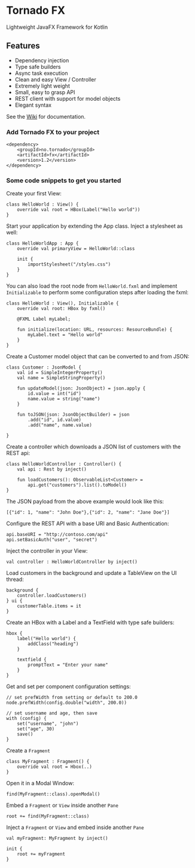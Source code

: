 # Tornado FX

Lightweight JavaFX Framework for Kotlin

## Features

- Dependency injection
- Type safe builders
- Async task execution
- Clean and easy View / Controller
- Extremely light weight
- Small, easy to grasp API
- REST client with support for model objects
- Elegant syntax

See the [Wiki](https://github.com/edvin/tornadofx/wiki) for documentation.

### Add Tornado FX to your project

    <dependency>
        <groupId>no.tornado</groupId>
        <artifactId>fx</artifactId>
        <version>1.2</version>
    </dependency>

### Some code snippets to get you started

Create your first View:

    class HelloWorld : View() {
    	override val root = HBox(Label("Hello world")) 
    }

Start your application by extending the App class. Inject a stylesheet as well:
    
    class HelloWorldApp : App {
    	override val primaryView = HelloWorld::class

		init {
			importStylesheet("/styles.css")
		}
    }
    
You can also load the root node from `HelloWorld.fxml` and implement `Initializable` to perform
  some configuration steps after loading the fxml:
  
	class HelloWorld : View(), Initializable {
	    override val root: HBox by fxml()
	    
    	@FXML Label myLabel;
    	
    	fun initialize(location: URL, resources: ResourceBundle) {
    		myLabel.text = "Hello world"
    	}
    }

Create a Customer model object that can be converted to and from JSON:
    
    class Customer : JsonModel {
    	val id = SimpleIntegerProperty()
    	val name = SimpleStringProperty()
    	
		fun updateModel(json: JsonObject) = json.apply {
			id.value = int("id")
			name.value = string("name")
		}
	
		fun toJSON(json: JsonObjectBuilder) = json
			.add("id", id.value)
			.add("name", name.value)		
    
    }
    
Create a controller which downloads a JSON list of customers with the REST api:

	class HelloWorldController : Controller() {
		val api : Rest by inject()
		
		fun loadCustomers(): ObservableList<Customer> = 
			api.get("customers").list().toModel() 
	}

The JSON payload from the above example would look like this:
	
	[{"id": 1, "name": "John Doe"},{"id": 2, "name": "Jane Doe"}]
	
Configure the REST API with a base URI and Basic Authentication:
	
	api.baseURI = "http://contoso.com/api"
	api.setBasicAuth("user", "secret")
	
Inject the controller in your View:
	
	val controller : HelloWorldController by inject()
	
Load customers in the background and update a TableView on the UI thread:

	background {
		controller.loadCustomers()
	} ui {
		customerTable.items = it
	}

Create an HBox with a Label and a TextField with type safe builders:

	hbox {
		label("Hello world") {
			addClass("heading")
		}
		
		textfield {
			promptText = "Enter your name"
		}
	}
	
Get and set per component configuration settings:
	
	// set prefWidth from setting or default to 200.0
	node.prefWidth(config.double("width", 200.0))
	
	// set username and age, then save
	with (config) {
		set("username", "john")
		set("age", 30)
		save()
	}
	
Create a `Fragment`
 	
	class MyFragment : Fragment() {
		override val root = Hbox(..)
	}
 	
Open it in a Modal Window:
 		 	 	
	find(MyFragment::class).openModal()
	 	
Embed a `Fragment` or `View` inside another `Pane`
  	 	
	root += find(MyFragment::class)

Inject a `Fragment` or `View` and embed inside another `Pane`
  	 
	val myFragment: MyFragment by inject()
  	 
	init {
		root += myFragment
	}
  	 
  	 